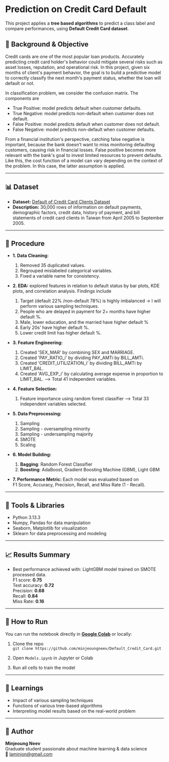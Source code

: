 # Prediction on Credit Card Default

This project applies a **tree based algorithms** to predict a class label and compare performances, using **Default Credit Card dataset**. 

## 🧠 Background & Objective

Credit cards are one of the most popular loan products. Accurately predicting credit card holder's behavior could mitigate several risks such as asset losses, reputation, and operational risk. In this project, given six months of client's payment behavior, the goal is to build a predictive model to correctly classify the next month's payment status, whether the loan will default or not. 

In classification problem, we consider the confusion matrix. The components are 
* True Positive: model predicts default when customer defaults.
* True Negative: model predicts non-default when customer does not default.
* False Positive: model predicts default when customer does not default.
* False Negative: model predicts non-default when customer defaults.

From a financial institution's perspective, catching false negative is important, because the bank doesn't want to miss monitoring defaulting customers, causing risk in financial losses. False positive becomes more relevant with the bank's goal to invest limited resources to prevent defaults. Like this, the cost function of a model can vary depending on the context of the problem. In this case, the latter assumption is applied.

---

## 📊 Dataset

- **Dataset:** [Default of Credit Card Clients Dataset](https://www.kaggle.com/datasets/uciml/default-of-credit-card-clients-dataset/data)
- **Description:** 30,000 rows of information on default payments, demographic factors, credit data, history of payment, and bill statements of credit card clients in Taiwan from April 2005 to September 2005.

---

## 🧪 Procedure

- **1. Data Cleaning:**
  1. Removed 35 duplicated values.
  2. Regrouped mislabeled categorical variables.
  3. Fixed a variable name for consistency.

- **2. EDA:** explored features in relation to default status by bar plots, KDE plots, and correlation analysis.
  Findings include
  1. Target (default 22% /non-default 78%) is highly imbalanced -> I will perform various sampling techniques.
  2. People who are delayed in payment for 2+ months have higher default %.
  3. Male, lower education, and the married have higher default %
  4. Early 20s' have higher default %.
  5. Lower credit limit has higher default %.
  
- **3. Feature Engineering:**
  1. Created 'SEX_MAR' by combining SEX and MARRIAGE.
  2. Created 'PAY_RATIO_i' by dividing PAY_AMTi by BILL_AMTi.
  3. Created 'CREDIT_UTILIZATION_i' by dividing BILL_AMTi by LIMIT_BAL.
  4. Created 'AVG_EXP_i' by calculating average expense in proportion to LIMIT_BAL.
     --> Total 41 independent variables.
     
- **4. Feature Selection:**
  1. Feature importance using random forest classifier --> Total 33 independent variables selected.
 
- **5. Data Preprocessing:**
  1. Sampling
  2. Sampling - oversampling minority
  3. Sampling - undersampling majority
  4. SMOTE
  5. Scaling
     
- **6. Model Building:**
  1. **Bagging**: Random Forest Classifier
  2. **Boosting**: AdaBoost, Gradient Boosting Machine (GBM), Light GBM

- **7. Performance Metric:**
Each model was evaluated based on <br> F1 Score, Accuracy, Precision, Recall, and Miss Rate (1 - Recall).

---

## 🧰 Tools & Libraries

- Python 3.13.3
- Numpy, Pandas for data manipulation
- Seaborn, Matplotlib for visualization  
- Sklearn for data preprocessing and modeling
---

## 📈 Results Summary

- Best performance achieved with: LightGBM model trained on SMOTE processed data.
<br> F1 score: **0.75**
<br> Test accuracy: **0.72**
<br> Precision: **0.68**
<br> Recall: **0.84**
<br> Miss Rate: **0.16**

---

## 🚀 How to Run

You can run the notebook directly in **[Google Colab](https://colab.research.google.com/)** or locally:

1. Clone the repo  
   `git clone https://github.com/minjeoungneev/Default_Credit_Card.git`
2. Open `Models.ipynb` in Jupyter or Colab

3. Run all cells to train the model

---

## 📌 Learnings

- Impact of various sampling techniques
- Functions of various tree-based algorithms
- Interpreting model results based on the real-world problem

---

## 🧠 Author

**Minjeoung Neev**  
Graduate student passionate about machine learning & data science  
📧 laminjon@gmail.com
